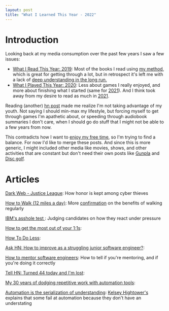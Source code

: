 ```yaml
---
layout: post
title: "What I Learned This Year - 2022"
---
```


# Introduction

Looking back at my media consumption over the past few years I saw a few issues:
* [What I Read This Year: 2019]({{site.baseurl}}/2020/01/02/what-i-read-this-year.html): Most of the books I read using [my method]({{site.baseurl}}/2020/10/01/how-i-read.html), which is great for getting through a lot, but in retrospect it's left me with a lack of [deep understanding in the long run.](https://news.ycombinator.com/item?id=29621642)
* [What I Played This Year: 2020]({{site.baseurl}}/2021/01/02/what-i-played-this-year.html): Less about games I really enjoyed, and more about finishing what I started (same for [2021]({{site.baseurl}}/2022/01/02/what-i-played-this-year.html)). And I think took away from my desire to read as much in [2021]({{site.baseurl}}/2022/01/01/what-i-read-this-year.html).

Reading (another) [hn post](https://news.ycombinator.com/item?id=29755155) made me realize I'm not taking advantage of my youth. Not saying I should min-max my lifestyle, but forcing myself to get through games I'm apathetic about, or speeding through audiobook summaries I don't care, when I should go do stuff that I might not be able to a few years from now.

This contradicts how I want to [enjoy my free time]({{site.baseurl}}/2021/06/01/purposeful-play.html), so I'm trying to find a balance. For now I'd like to merge these posts. And since this is more generic, I might included other media like movies, shows, and other activities that are constant but don't need their own posts like [Gunpla](https://en.wikipedia.org/wiki/Gundam_model) and [Disc golf](https://en.wikipedia.org/wiki/Disc_golf).

# Articles

[Dark Web - Justice League](https://analyst1.com/blog/dark-web-justice-league): How honor is kept among cyber thieves

[How to Walk (12 miles a day)](https://walkingtheworld.substack.com/p/how-to-walk-12-miles-a-day): More [confirmation](https://hbr.org/2021/02/dont-underestimate-the-power-of-a-walk) on the benefits of walking regularly

[IBM's asshole test ](https://johnpublic.mataroa.blog/blog/the-asshole-test/): Judging candidates on how they react under pressure

[How to get the most out of your 1:1s](https://erik.wiffin.com/posts/how-to-get-the-most-out-of-your-11s/): 

[How To Do Less](https://alexturek.com/2022-03-07-How-to-do-less/):

[Ask HN: How to improve as a struggling junior software engineer?](https://news.ycombinator.com/item?id=30974544):

[How to mentor software engineers](https://xdg.me/mentor-engineers/): How to tell if you're mentoring, and if you're doing it correctly

[Tell HN: Turned 44 today and I'm lost](https://news.ycombinator.com/item?id=31028795): 

[My 30 years of dodging repetitive work with automation tools](https://www.tines.com/blog/my-thirty-years-of-dodging-repetitive-work-with-automation-tools): 

[Automation is the serialization of understanding](https://changelog.com/posts/automation-is-the-serialization-of-understanding): [Kelsey Hightower's](https://en.wikipedia.org/wiki/Kelsey_Hightower) explains that some fail at automation because they don't have an understating